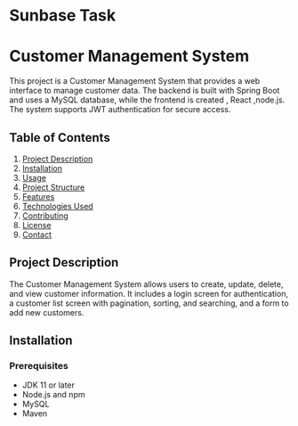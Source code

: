 # Sunbase Task

# Customer Management System

This project is a Customer Management System that provides a web interface to manage customer data. The backend is built with Spring Boot and uses a MySQL database, while the frontend is created ,  React ,node.js.
 The system supports JWT authentication for secure access.

## Table of Contents
1. [Project Description](#project-description)
2. [Installation](#installation)
3. [Usage](#usage)
4. [Project Structure](#project-structure)
5. [Features](#features)
6. [Technologies Used](#technologies-used)
7. [Contributing](#contributing)
8. [License](#license)
9. [Contact](#contact)

## Project Description
The Customer Management System allows users to create, update, delete, and view customer information. It includes a login screen for authentication, a customer list screen with pagination, sorting, and searching, and a form to add new customers. 

## Installation

### Prerequisites
- JDK 11 or later
- Node.js and npm
- MySQL
- Maven


